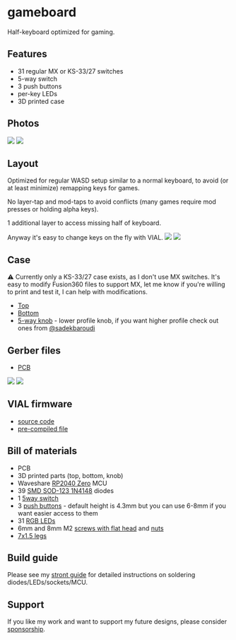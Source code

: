# gameboard

Half-keyboard optimized for gaming.

## Features

- 31 regular MX or KS-33/27 switches
- 5-way switch
- 3 push buttons
- per-key LEDs
- 3D printed case

## Photos

![](./images/top.jpg) ![](./images/bottom.jpg)

## Layout

Optimized for regular WASD setup similar to a normal keyboard, to avoid (or at least minimize) remapping keys for games.

No layer-tap and mod-taps to avoid conflicts (many games require mod presses or holding alpha keys).

1 additional layer to access missing half of keyboard.

Anyway it's easy to change keys on the fly with VIAL.
![](./images/layout-1.png) ![](./images/layout-2.png)

## Case

⚠️ Currently only a KS-33/27 case exists, as I don't use MX switches. It's easy to modify Fusion360 files to support MX, let me know if you're willing to print and test it, I can help with modifications.

- [Top](./case/top.stl)
- [Bottom](./case/bottom.stl)
- [5-way knob](./case/5way-short.stl) - lower profile knob, if you want higher profile check out ones from [@sadekbaroudi](https://github.com/sadekbaroudi/fingerpunch/tree/master/3d-models/5-way-tactile-switch-knobs)

## Gerber files

- [PCB](./pcb/jlcpcb/production_files/GERBER-pcb.zip)

![](./images/pcb-top.png)
![](./images/pcb-bottom.png)

## VIAL firmware

- [source code](https://github.com/zzeneg/vial-qmk/tree/feature/gameboard)
- [pre-compiled file](./firmware/gameboard_vial.uf2)

## Bill of materials

- PCB
- 3D printed parts (top, bottom, knob)
- Waveshare [RP2040 Zero](https://www.aliexpress.com/item/3256804090654134.html) MCU
- 39 [SMD SOD-123 1N4148](https://www.aliexpress.com/item/1005002882901030.html) diodes
- 1 [5way switch](https://www.aliexpress.com/item/4000681560472.html)
- 3 [push buttons](https://www.aliexpress.com/item/32912263133.html) - default height is 4.3mm but you can use 6-8mm if you want easier access to them
- 31 [RGB LEDs](https://www.aliexpress.com/item/1005003636607308.html)
- 6mm and 8mm M2 [screws with flat head](https://www.aliexpress.com/item/4001248931159.html) and [nuts](https://www.aliexpress.com/item/1005001412230125.html)
- [7x1.5 legs](https://www.aliexpress.com/item/1005002995402961.html)

## Build guide

Please see my [stront guide](https://github.com/zzeneg/stront/blob/main/build-guide/choc/readme.md) for detailed instructions on soldering diodes/LEDs/sockets/MCU.

## Support

If you like my work and want to support my future designs, please consider [sponsorship](https://github.com/sponsors/zzeneg).

